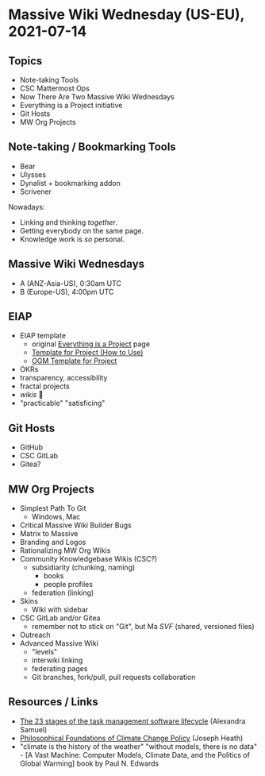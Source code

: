 # Massive Wiki Wednesday (US-EU), 2021-07-14

## Topics

- Note-taking Tools
- CSC Mattermost Ops
- Now There Are Two Massive Wiki Wednesdays
- Everything is a Project initiative
- Git Hosts
- MW Org Projects

## Note-taking / Bookmarking Tools

- Bear
- Ulysses
- Dynalist + bookmarking addon
- Scrivener

Nowadays:

- Linking and thinking _together_.
- Getting everybody on the same page.
- Knowledge work is _so_ personal.

## Massive Wiki Wednesdays

- A (ANZ-Asia-US), 0:30am UTC
- B (Europe-US), 4:00pm UTC

## EIAP

- EIAP template
    - original [Everything is a Project](http://peterkaminski.com/wiki/Everything_is_a_Project) page
    - [Template for Project (How to Use)](https://wiki.openglobalmind.com/ogm_stewardship/project_plans/template_for_project_(how_to_use))
    - [OGM Template for Project](https://wiki.openglobalmind.com/ogm_stewardship/project_plans/template_for_project)
- OKRs
- transparency, accessibility
- fractal projects
- _wikis_ :slightly_smiling_face:
- "practicable" "satisficing"

## Git Hosts

- GitHub
- CSC GitLab
- Gitea?

## MW Org Projects

- Simplest Path To Git
    - Windows, Mac
- Critical Massive Wiki Builder Bugs
- Matrix to Massive
- Branding and Logos
- Rationalizing MW Org Wikis
- Community Knowledgebase Wikis (CSC?)
    - subsidiarity (chunking, naming)
        - books
        - people profiles
    - federation (linking)
- Skins
    - Wiki with sidebar
- CSC GitLab and/or Gitea
    - remember not to stick on "Git", but Ma _SVF_ (shared, versioned files)
- Outreach
- Advanced Massive Wiki
    - "levels"
    - interwiki linking
    - federating pages
    - Git branches, fork/pull, pull requests collaboration

## Resources / Links

- [The 23 stages of the task management software lifecycle](https://www.alexandrasamuel.com/career-work/the-23-stages-of-the-task-management-software-lifecycle) (Alexandra Samuel)
- [Philosophical Foundations of Climate Change Policy](https://global.oup.com/academic/product/philosophical-foundations-of-climate-change-policy-9780197567982?cc=us&lang=en) (Joseph Heath)
- "climate is the history of the weather" "without models, there is no data" - [A Vast Machine: Computer Models, Climate Data, and the Politics of Global Warming] book by Paul N. Edwards
